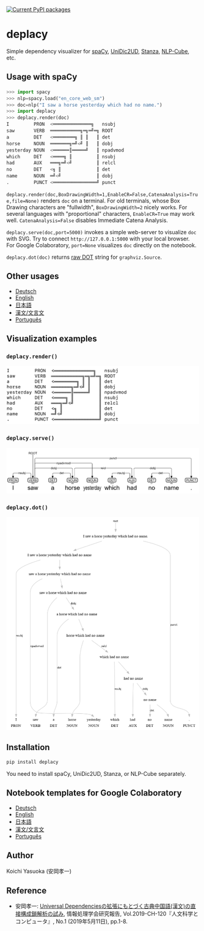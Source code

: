 [![Current PyPI packages](https://badge.fury.io/py/deplacy.svg)](https://pypi.org/project/deplacy/)

# deplacy

Simple dependency visualizer for [spaCy](https://spacy.io/), [UniDic2UD](https://pypi.org/project/unidic2ud), [Stanza](https://stanfordnlp.github.io/stanza), [NLP-Cube](https://github.com/Adobe/NLP-Cube), etc.

## Usage with spaCy

```py
>>> import spacy
>>> nlp=spacy.load("en_core_web_sm")
>>> doc=nlp("I saw a horse yesterday which had no name.")
>>> import deplacy
>>> deplacy.render(doc)
I         PRON  <══════════════╗   nsubj
saw       VERB  ═══════════╗═╗═╝═╗ ROOT
a         DET   <════════╗ ║ ║   ║ det
horse     NOUN  ═══════╗═╝<╝ ║   ║ dobj
yesterday NOUN  <══════║═════╝   ║ npadvmod
which     DET   <════╗ ║         ║ nsubj
had       AUX   ═══╗═╝<╝         ║ relcl
no        DET   <╗ ║             ║ det
name      NOUN  ═╝<╝             ║ dobj
.         PUNCT <════════════════╝ punct
```

`deplacy.render(doc,BoxDrawingWidth=1,EnableCR=False,CatenaAnalysis=True,file=None)` renders `doc` on a terminal. For old terminals, whose Box Drawing characters are "fullwidth", `BoxDrawingWidth=2` nicely works. For several languages with "proportional" characters, `EnableCR=True` may work well. `CatenaAnalysis=False` disables Immediate Catena Analysis.

`deplacy.serve(doc,port=5000)` invokes a simple web-server to visualize `doc` with SVG. Try to connect `http://127.0.0.1:5000` with your local browser. For Google Colaboratory, `port=None` visualizes `doc` directly on the notebook.

`deplacy.dot(doc)` returns [raw DOT](https://graphviz.readthedocs.io/en/stable/manual.html#using-raw-dot) string for `graphviz.Source`.

## Other usages

* [Deutsch](https://github.com/KoichiYasuoka/deplacy/blob/master/doc/de.md)
* [English](https://github.com/KoichiYasuoka/deplacy/blob/master/doc/en.md)
* [日本語](https://github.com/KoichiYasuoka/deplacy/blob/master/doc/ja.md)
* [漢文/文言文](https://github.com/KoichiYasuoka/deplacy/blob/master/doc/lzh.md)
* [Português](https://github.com/KoichiYasuoka/deplacy/blob/master/doc/pt.md)

## Visualization examples

### `deplacy.render()`

![deplacy.render()](https://raw.githubusercontent.com/KoichiYasuoka/deplacy/master/render.png)

### `deplacy.serve()`

![deplacy.serve()](https://raw.githubusercontent.com/KoichiYasuoka/deplacy/master/serve.png)

### `deplacy.dot()`

![deplacy.dot()](https://raw.githubusercontent.com/KoichiYasuoka/deplacy/master/dot.png)

## Installation

```sh
pip install deplacy
```

You need to install spaCy, UniDic2UD, Stanza, or NLP-Cube separately.

## Notebook templates for Google Colaboratory

* [Deutsch](https://colab.research.google.com/github/KoichiYasuoka/deplacy/blob/master/doc/de.ipynb)
* [English](https://colab.research.google.com/github/KoichiYasuoka/deplacy/blob/master/doc/en.ipynb)
* [日本語](https://colab.research.google.com/github/KoichiYasuoka/deplacy/blob/master/doc/ja.ipynb)
* [漢文/文言文](https://colab.research.google.com/github/KoichiYasuoka/deplacy/blob/master/doc/lzh.ipynb)
* [Português](https://colab.research.google.com/github/KoichiYasuoka/deplacy/blob/master/doc/pt.ipynb)

## Author

Koichi Yasuoka (安岡孝一)

## Reference

* 安岡孝一: [Universal Dependenciesの拡張にもとづく古典中国語(漢文)の直接構成鎖解析の試み](http://hdl.handle.net/2433/241358), 情報処理学会研究報告, Vol.2019-CH-120『人文科学とコンピュータ』, No.1 (2019年5月11日), pp.1-8.


